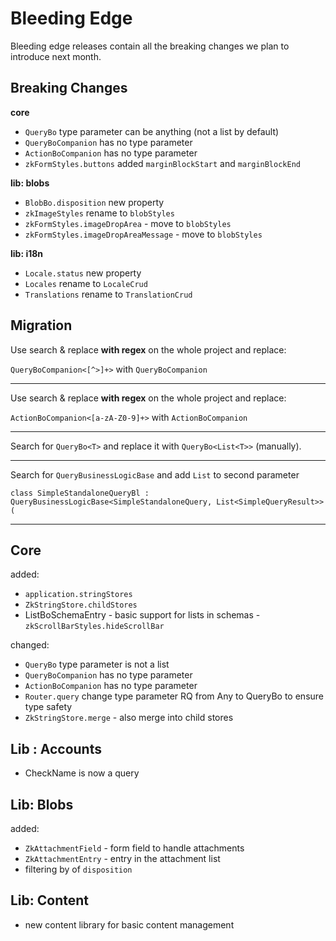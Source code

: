 # Bleeding Edge

Bleeding edge releases contain all the breaking changes we plan to introduce
next month.

## Breaking Changes

**core**

- `QueryBo` type parameter can be anything (not a list by default)
- `QueryBoCompanion` has no type parameter
- `ActionBoCompanion` has no type parameter  
- `zkFormStyles.buttons` added `marginBlockStart` and `marginBlockEnd`

**lib: blobs**

- `BlobBo.disposition` new property
- `zkImageStyles` rename to `blobStyles`
- `zkFormStyles.imageDropArea` - move to `blobStyles`
- `zkFormStyles.imageDropAreaMessage` - move to `blobStyles`

**lib: i18n**

- `Locale.status` new property
- `Locales` rename to `LocaleCrud`
- `Translations` rename to `TranslationCrud`

## Migration

Use search & replace **with regex** on the whole project and replace:

`QueryBoCompanion<[^>]+>` with `QueryBoCompanion`

---

Use search & replace **with regex** on the whole project and replace:

`ActionBoCompanion<[a-zA-Z0-9]+>` with `ActionBoCompanion`

---

Search for `QueryBo<T>` and replace it with `QueryBo<List<T>>` (manually).

---

Search for `QueryBusinessLogicBase` and add `List` to second parameter

`class SimpleStandaloneQueryBl : QueryBusinessLogicBase<SimpleStandaloneQuery, List<SimpleQueryResult>>(`

---

## Core

added:

- `application.stringStores`
- `ZkStringStore.childStores`
- ListBoSchemaEntry - basic support for lists in schemas
-`zkScrollBarStyles.hideScrollBar`

changed:

- `QueryBo` type parameter is not a list
- `QueryBoCompanion` has no type parameter
- `ActionBoCompanion` has no type parameter  
- `Router.query` change type parameter RQ from Any to QueryBo<RS> to ensure type safety
- `ZkStringStore.merge` - also merge into child stores

## Lib : Accounts

- CheckName is now a query

## Lib: Blobs

added:

- `ZkAttachmentField` - form field to handle attachments
- `ZkAttachmentEntry` - entry in the attachment list
- filtering by of `disposition`

## Lib: Content

- new content library for basic content management